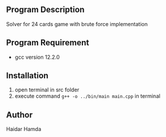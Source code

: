 ## Program Description
Solver for 24 cards game with brute force implementation
## Program Requirement
* gcc version 12.2.0

## Installation
1. open terminal in src folder
2. execute command `g++ -o ../bin/main main.cpp` in terminal

##  Author
Haidar Hamda
